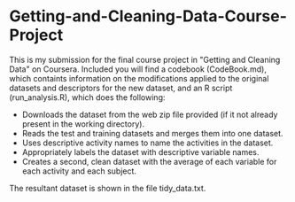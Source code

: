 # Getting-and-Cleaning-Data-Course-Project

This is my submission for the final course project in "Getting and Cleaning Data" on Coursera.
Included you will find a codebook (CodeBook.md), which containts information on the modifications applied to the original datasets and descriptors for the new dataset, and an R script (run_analysis.R), which does the following: 

- Downloads the dataset from the web zip file provided (if it not already present in the working directory).
- Reads the test and training datasets and merges them into one dataset.
- Uses descriptive activity names to name the activities in the dataset.
- Appropriately labels the dataset with descriptive variable names.
- Creates a second, clean dataset with the average of each variable for each activity and each subject.

The resultant dataset is shown in the file tidy_data.txt.
